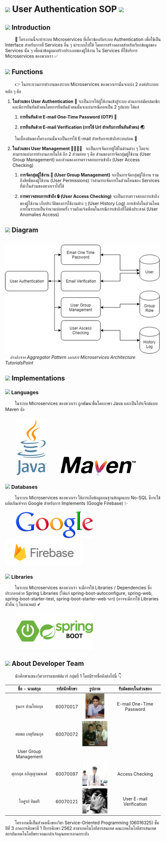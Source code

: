 # ![](https://fonts.gstatic.com/s/i/materialicons/vpn_key/v1/24px.svg) User Authentication SOP ![](https://fonts.gstatic.com/s/i/materialicons/assignment/v1/24px.svg)
## ![](https://fonts.gstatic.com/s/i/materialicons/insert_drive_file/v1/24px.svg) Introduction

&nbsp;&nbsp;&nbsp;&nbsp;&nbsp;&nbsp;&nbsp;&nbsp;📃 โครงงานนี้จะทำระบบ Microservices ที่เกี่ยวข้องกับระบบ Authentication เพื่อใช้เป็น Interface สำหรับการที่ Services อื่น ๆ นำระบบไปใช้ โดยการสร้างคลาสสำหรับเรียกข้อมูลของ Services นั้น ๆ เพื่อนำข้อมูลมาสร้างประเภทของผู้ใช้งาน ใน Services ที่ใช้บริการ Microservices ของพวกเรา ✅

## ![](https://fonts.gstatic.com/s/i/materialicons/settings_applications/v1/24px.svg) Functions
&nbsp;&nbsp;&nbsp;&nbsp;&nbsp;&nbsp;&nbsp;&nbsp;👉 ในกระบวนการทำงานของระบบ Microservices ของพวกเรานั้นจะแบ่ง 2 องค์ประกอบหลัก ๆ คือ
	
  1. <b> ในส่วนของ User Authentication 🔑</b> จะเป็นการให้ผู้ใช้งานเข้าสู่ระบบ ผ่านการสมัครสมาชิกและมีการยืนยันตัวตนโดยการยืนยันตัวตนนั้นจะแบ่งกรณีออกเป็น 2 รูปแบบ ได้แก่ 
	
      1. <b> การยืนยันด้วย E-mail One-Time Password (OTP) 📠 </b>
	
      2. <b> การยืนยันด้วย E-mail Verification (การใช้ Url สำหรับการยืนยันตัวตน) 🌏 </b>

&nbsp;&nbsp;&nbsp;&nbsp;&nbsp;&nbsp;&nbsp;&nbsp;ในเบื้องต้นของโครงงานนั้นจะเป็นการใช้ E-mail สำหรับการเข้าถึงระบบก่อน 🎉

  2. <b> ในส่วนของ User Management 👨‍👨‍👧‍👧 &nbsp;</b> จะเป็นการจัดการผู้ใช้ในด้านต่าง ๆ โดยจะสามารถแบ่งการทำงานภายในได้ อีก 2 ส่วนย่อย ๆ คือ ส่วนของการจัดกลุ่มผู้ใช้งาน (User Group Management) และส่วนของการตรวจสอบการเข้าถึง (User Access Checking)
	
      1. <b> การจัดกลุ่มผู้ใช้งาน 📌 (User Group Management)</b> จะเป็นการจัดกลุ่มผู้ใช้งาน รวมถึงสิทธิ์ของผู้ใช้งาน (User Permissions) ว่าสามารถจัดการในส่วนไหนของ Services ที่นำในส่วนของพวกเราไปใช้
	
      2. <b> การตรวจสอบการเข้าถึง 🔒 (User Access Checking)</b> จะเป็นการตรวจสอบการเข้าถึงของผู้ใช้งาน เก็บประวัติของการใช้งานต่าง ๆ (User History Log) การเข้าถึงในส่วนไหนภายในระบบเป็นจำนวนบ่อยครั้ง รวมถึงแจ้งเตือนในกรณีการเข้าถึงที่ไม่พึงประสงค์ (User Anomalies Access)


## ![](https://fonts.gstatic.com/s/i/materialicons/perm_media/v1/24px.svg) Diagram
&nbsp;&nbsp;&nbsp;&nbsp;&nbsp;&nbsp;&nbsp;&nbsp;<img src="images/AggregatorPatternDiagram.png" width="500" />
<br />
&nbsp;&nbsp;&nbsp;&nbsp;<i>อ้างอิงจาก Aggregator Pattern เอกสาร Microservices Architecture TutorialsPoint</i>

## ![](https://fonts.gstatic.com/s/i/materialicons/bar_chart/v1/24px.svg) Implementations

### ![](https://fonts.gstatic.com/s/i/materialicons/laptop_chromebook/v1/24px.svg) Languages

&nbsp;&nbsp;&nbsp;&nbsp;&nbsp;&nbsp;&nbsp;&nbsp;ในระบบ Microservices ของพวกเรา ถูกพัฒนาขึ้นโดยภาษา Java และเป็นโปรเจ็กต์แบบ Maven 👍
<br />
<br />
&nbsp;&nbsp;&nbsp;&nbsp;&nbsp;&nbsp;&nbsp;&nbsp;
<img src="images/Java.png" width="100" />
&nbsp;&nbsp;&nbsp;&nbsp;&nbsp;&nbsp;&nbsp;&nbsp;
<img src="images/Maven.png" width="250" />

### ![](https://fonts.gstatic.com/s/i/materialicons/memory/v1/24px.svg) Databases

&nbsp;&nbsp;&nbsp;&nbsp;&nbsp;&nbsp;&nbsp;&nbsp;ในระบบ Microservices ของพวกเรา ใช้การเก็บข้อมูลบนฐานข้อมูลแบบ No-SQL ซึ่งจะใข้ผลิตภัณฑ์จาก Google สำหรับการ Implements (Google Firebase) ✨
<br />
<br />
&nbsp;&nbsp;&nbsp;&nbsp;&nbsp;&nbsp;&nbsp;&nbsp;
<img src="images/Google.png" width="250" />
&nbsp;&nbsp;&nbsp;&nbsp;&nbsp;&nbsp;&nbsp;&nbsp;
<img src="images/Firebase.png" width="250" />

### ![](https://fonts.gstatic.com/s/i/materialicons/library_books/v1/24px.svg) Libraries

&nbsp;&nbsp;&nbsp;&nbsp;&nbsp;&nbsp;&nbsp;&nbsp;ในระบบ Microservices ของพวกเรา จะมีการใช้ Libraries / Dependencies ซึ่งประกอบด้วย Spring Libraries (ได้แก่ spring-boot-autoconfigure, spring-web, spring-boot-starter-test, spring-boot-starter-web ฯลฯ) (อาจจะมีการใช้ Libraries ตัวอื่น ๆ ในอนาคต) ✔
<br />
<br />
&nbsp;&nbsp;&nbsp;&nbsp;&nbsp;&nbsp;&nbsp;&nbsp;
<img src="images/Spring.png" width="250" />

## ![](https://fonts.gstatic.com/s/i/materialicons/people/v1/24px.svg) About Developer Team

&nbsp;&nbsp;&nbsp;&nbsp;&nbsp;&nbsp;&nbsp;&nbsp;นักศึกษาแขนงวิศวกรรมซอฟต์แวร์ กลุ่มที่ 1 โดยมีรายชื่อดังต่อไปนี้ 👇


| ชื่อ - นามสกุล | รหัสนักศึกษา |  รูปภาพ | รับผิดชอบในส่วนของ | 
| :--------: | :--------: | :--------: | :--------: |
|   ฐนกร ปานไทยกุล |   60070017   |    ![Ohm](images/Ohm.jpg)   | E-mail One-Time Password |
|   ศตพล เกตุรัตนกุล   |   60070072   |    ![Pao](images/Pao.jpg)   |  
User Group Management |
|   ศุภกฤต อภิญญาณพงศ์   |   60070097   |    ![Ton](images/Ton.jpg)   | Access Checking |
|   ไอศูรย์ ทิมศรี   |   60070121   |    ![Ken](images/Ken.jpg)   | User E-mail Verification |

&nbsp;&nbsp;&nbsp;&nbsp;&nbsp;&nbsp;&nbsp;&nbsp;โครงงานนี้เป็นส่วนหนึ่งของวิชา Service-Oriented Programming (06016325) ชั้นปีที่ 3 ภาคการศึกษาที่ 1 ปีการศึกษา 2562 สาขาเทคโนโลยีสารสนเทศ คณะเทคโนโลยีสารสนเทศ สถาบันเทคโนโลยีพระจอมเกล้าเจ้าคุณทหารลาดกระบัง
